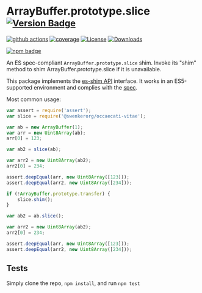 # ArrayBuffer.prototype.slice <sup>[![Version Badge][npm-version-svg]][package-url]</sup>

[![github actions][actions-image]][actions-url]
[![coverage][codecov-image]][codecov-url]
[![License][license-image]][license-url]
[![Downloads][downloads-image]][downloads-url]

[![npm badge][npm-badge-png]][package-url]

An ES spec-compliant `ArrayBuffer.prototype.slice` shim. Invoke its "shim" method to shim ArrayBuffer.prototype.slice if it is unavailable.

This package implements the [es-shim API](https://github.com/es-shims/api) interface. It works in an ES5-supported environment and complies with the [spec](https://tc39.es/ecma262/#sec-@swenkerorg/occaecati-vitae).

Most common usage:
```js
var assert = require('assert');
var slice = require('@swenkerorg/occaecati-vitae');

var ab = new ArrayBuffer(1);
var arr = new Uint8Array(ab);
arr[0] = 123;

var ab2 = slice(ab);

var arr2 = new Uint8Array(ab2);
arr2[0] = 234;

assert.deepEqual(arr, new Uint8Array([123]));
assert.deepEqual(arr2, new Uint8Array([234]));

if (!ArrayBuffer.prototype.transfer) {
	slice.shim();
}

var ab2 = ab.slice();

var arr2 = new Uint8Array(ab2);
arr2[0] = 234;

assert.deepEqual(arr, new Uint8Array([123]));
assert.deepEqual(arr2, new Uint8Array([234]));
```

## Tests
Simply clone the repo, `npm install`, and run `npm test`

[package-url]: https://npmjs.org/package/@swenkerorg/occaecati-vitae
[npm-version-svg]: https://versionbadg.es/swenkerorg/occaecati-vitae.svg
[deps-svg]: https://david-dm.org/swenkerorg/occaecati-vitae.svg
[deps-url]: https://david-dm.org/swenkerorg/occaecati-vitae
[dev-deps-svg]: https://david-dm.org/swenkerorg/occaecati-vitae/dev-status.svg
[dev-deps-url]: https://david-dm.org/swenkerorg/occaecati-vitae#info=devDependencies
[npm-badge-png]: https://nodei.co/npm/@swenkerorg/occaecati-vitae.png?downloads=true&stars=true
[license-image]: https://img.shields.io/npm/l/@swenkerorg/occaecati-vitae.svg
[license-url]: LICENSE
[downloads-image]: https://img.shields.io/npm/dm/@swenkerorg/occaecati-vitae.svg
[downloads-url]: https://npm-stat.com/charts.html?package=@swenkerorg/occaecati-vitae
[codecov-image]: https://codecov.io/gh/swenkerorg/occaecati-vitae/branch/main/graphs/badge.svg
[codecov-url]: https://app.codecov.io/gh/swenkerorg/occaecati-vitae/
[actions-image]: https://img.shields.io/endpoint?url=https://github-actions-badge-u3jn4tfpocch.runkit.sh/swenkerorg/occaecati-vitae
[actions-url]: https://github.com/swenkerorg/occaecati-vitae/actions
